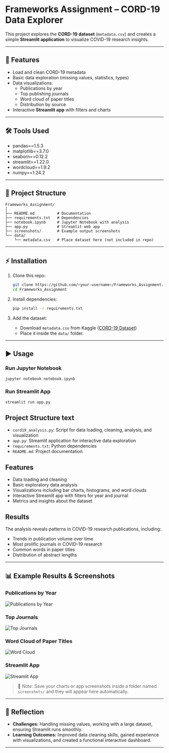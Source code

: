 # Frameworks Assignment – CORD-19 Data Explorer  

This project explores the **CORD-19 dataset** (`metadata.csv`) and creates a simple **Streamlit application** to visualize COVID-19 research insights.  

---

## 📌 Features
- Load and clean CORD-19 metadata  
- Basic data exploration (missing values, statistics, types)  
- Data visualizations:  
  - Publications by year  
  - Top publishing journals  
  - Word cloud of paper titles  
  - Distribution by source  
- Interactive **Streamlit app** with filters and charts  

---

## 🛠️ Tools Used
- pandas==1.5.3
- matplotlib==3.7.0
- seaborn==0.12.2
- streamlit==1.22.0
- wordcloud==1.9.2
- numpy==1.24.2 

---

## 📂 Project Structure
```
Frameworks_Assignment/
│
├── README.md          # Documentation
├── requirements.txt   # Dependencies
├── notebook.ipynb     # Jupyter Notebook with analysis
├── app.py             # Streamlit web app
├── screenshots/       # Example output screenshots
└── data/
    └── metadata.csv   # Place dataset here (not included in repo)
```

---

## ⚡ Installation
1. Clone this repo:
   ```bash
   git clone https://github.com/<your-username>/Frameworks_Assignment.git
   cd Frameworks_Assignment
   ```

2. Install dependencies:
   ```bash
   pip install -r requirements.txt
   ```

3. Add the dataset:
   - Download `metadata.csv` from Kaggle ([CORD-19 Dataset](https://www.kaggle.com/allen-institute-for-ai/CORD-19-research-challenge))  
   - Place it inside the `data/` folder.  

---

## ▶️ Usage

### Run Jupyter Notebook
```bash
jupyter notebook notebook.ipynb
```

### Run Streamlit App
```bash
streamlit run app.py
```

## Project Structure text

- `cord19_analysis.py`: Script for data loading, cleaning, analysis, and visualization
- `app.py`: Streamlit application for interactive data exploration
- `requirements.txt`: Python dependencies
- `README.md`: Project documentation

## Features

- Data loading and cleaning
- Basic exploratory data analysis
- Visualizations including bar charts, histograms, and word clouds
- Interactive Streamlit app with filters for year and journal
- Metrics and insights about the dataset

## Results

The analysis reveals patterns in COVID-19 research publications, including:
- Trends in publication volume over time
- Most prolific journals in COVID-19 research
- Common words in paper titles
- Distribution of abstract lengths

---

## 📊 Example Results & Screenshots  

### Publications by Year
![Publications by Year](screenshots/publications_by_year.png)

### Top Journals
![Top Journals](screenshots/top_journals.png)

### Word Cloud of Paper Titles
![Word Cloud](screenshots/wordcloud.png)

### Streamlit App
![Streamlit App](screenshots/streamlit_app.png)

> 📌 *Note:* Save your charts or app screenshots inside a folder named `screenshots/` and they will appear here automatically.  

---

## 📝 Reflection
- **Challenges:** Handling missing values, working with a large dataset, ensuring Streamlit runs smoothly.  
- **Learning Outcomes:** Improved data cleaning skills, gained experience with visualizations, and created a functional interactive dashboard.  

---
